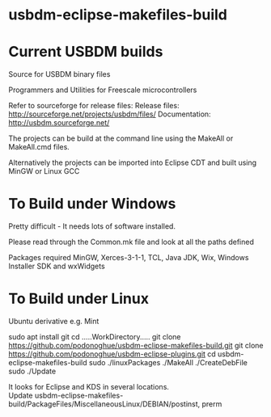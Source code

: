 # usbdm-eclipse-makefiles-build
Current USBDM builds
=================================================

Source for USBDM binary files

Programmers and Utilities for Freescale microcontrollers

Refer to sourceforge for release files:
Release files: http://sourceforge.net/projects/usbdm/files/
Documentation: http://usbdm.sourceforge.net/

The projects can be build at the command line using the MakeAll or MakeAll.cmd files.

Alternatively the projects can be imported into Eclipse CDT and built using MinGW or Linux GCC

To Build under Windows
=====================
Pretty difficult - It needs lots of software installed.

Please read through the Common.mk file and look at all the paths defined

Packages required MinGW, Xerces-3-1-1, TCL, Java JDK, Wix, Windows Installer SDK and wxWidgets

To Build under Linux
=====================
Ubuntu derivative e.g. Mint

sudo apt install git
cd .....WorkDirectory.....
git clone https://github.com/podonoghue/usbdm-eclipse-makefiles-build.git
git clone https://github.com/podonoghue/usbdm-eclipse-plugins.git
cd usbdm-eclipse-makefiles-build
sudo ./linuxPackages
./MakeAll
./CreateDebFile
sudo ./Update

It looks for Eclipse and KDS in several locations.  
Update usbdm-eclipse-makefiles-build/PackageFiles/MiscellaneousLinux/DEBIAN/postinst, prerm